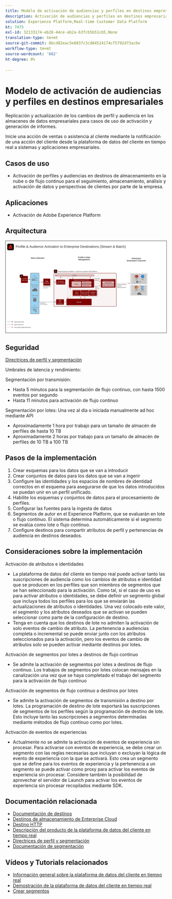 ```yaml
---
title: Modelo de activación de audiencias y perfiles en destinos empresariales
description: Activación de audiencias y perfiles en destinos empresariales
solution: Experience Platform,Real-time Customer Data Platform
kt: 7475
exl-id: 32133174-eb28-44ce-ab2a-63fcb5b51cb5,None
translation-type: tm+mt
source-git-commit: 8bcd82eac5e8837c3cd84524174cf5792d73ac6e
workflow-type: tm+mt
source-wordcount: '662'
ht-degree: 0%

---
```


# Modelo de activación de audiencias y perfiles en destinos empresariales

Replicación y actualización de los cambios de perfil y audiencia en los almacenes de datos empresariales para casos de uso de activación y generación de informes.

Inicie una acción de ventas o asistencia al cliente mediante la notificación de una acción del cliente desde la plataforma de datos del cliente en tiempo real a sistemas y aplicaciones empresariales.

## Casos de uso

* Activación de perfiles y audiencias en destinos de almacenamiento en la nube o de flujo continuo para el seguimiento, almacenamiento, análisis y activación de datos y perspectivas de clientes por parte de la empresa.

## Aplicaciones

* Activación de Adobe Experience Platform

## Arquitectura

<img src="assets/enterprise_destination.svg" alt="Arquitectura de referencia para el escenario de activación empresarial" style="border:1px solid #4a4a4a" />

## Seguridad

[Directrices de perfil y segmentación](https://experienceleague.adobe.com/docs/experience-platform/profile/guardrails.html?lang=en)

Umbrales de latencia y rendimiento:

Segmentación por transmisión:

* Hasta 5 minutos para la segmentación de flujo continuo, con hasta 1500 eventos por segundo
* Hasta 11 minutos para activación de flujo continuo

Segmentación por lotes:
Una vez al día o iniciada manualmente ad hoc mediante API

* Aproximadamente 1 hora por trabajo para un tamaño de almacén de perfiles de hasta 10 TB
* Aproximadamente 2 horas por trabajo para un tamaño de almacén de perfiles de 10 TB a 100 TB

## Pasos de la implementación

1. Crear esquemas para los datos que se van a introducir
1. Crear conjuntos de datos para los datos que se van a ingerir
1. Configure las identidades y los espacios de nombres de identidad correctos en el esquema para asegurarse de que los datos introducidos se puedan unir en un perfil unificado.
1. Habilite los esquemas y conjuntos de datos para el procesamiento de perfiles.
1. Configurar las fuentes para la ingesta de datos
1. Segmentos de autor en el Experience Platform, que se evaluarán en lote o flujo continuo. El sistema determina automáticamente si el segmento se evalúa como lote o flujo continuo.
1. Configure destinos para compartir atributos de perfil y pertenencias de audiencia en destinos deseados.

## Consideraciones sobre la implementación

Activación de atributos e identidades

* La plataforma de datos del cliente en tiempo real puede activar tanto las suscripciones de audiencia como los cambios de atributos e identidad que se producen en los perfiles que son miembros de segmentos que se han seleccionado para la activación. Como tal, si el caso de uso es para activar atributos o identidades, se debe definir un segmento global que incluya todos los perfiles para los que se enviarán las actualizaciones de atributos o identidades. Una vez colocado este valor, el segmento y los atributos deseados que se activan se pueden seleccionar como parte de la configuración de destino.
* Tenga en cuenta que los destinos de lote no admiten la activación de solo eventos de cambio de atributo. La pertenencia a audiencias completa o incremental se puede enviar junto con los atributos seleccionados para la activación, pero los eventos de cambio de atributos solo se pueden activar mediante destinos por lotes.

Activación de segmentos por lotes a destinos de flujo continuo

* Se admite la activación de segmentos por lotes a destinos de flujo continuo. Los trabajos de segmentos por lotes colocan mensajes en la canalización una vez que se haya completado el trabajo del segmento para la activación de flujo continuo

Activación de segmentos de flujo continuo a destinos por lotes

* Se admite la activación de segmentos de transmisión a destino por lotes. La programación de destino de lote exportará las suscripciones de segmentos de los perfiles según la programación de destino de lote. Esto incluye tanto las suscripciones a segmentos determinadas mediante métodos de flujo continuo como por lotes.

Activación de eventos de experiencias

* Actualmente no se admite la activación de eventos de experiencia sin procesar. Para activarse con eventos de experiencia, se debe crear un segmento con las reglas necesarias que incluyan o excluyan la lógica de evento de experiencia con la que se activará. Esto crea un segmento que se define para los eventos de experiencia y la pertenencia a un segmento se puede activar como proxy para activar los eventos de experiencia sin procesar. Considere también la posibilidad de aprovechar el servidor de Launch para activar los eventos de experiencia sin procesar recopilados mediante SDK.

## Documentación relacionada

* [Documentación de destinos](https://experienceleague.adobe.com/docs/experience-platform/destinations/catalog/overview.html)
* [Destinos de almacenamiento de Enterprise Cloud](https://experienceleague.adobe.com/docs/experience-platform/destinations/catalog/cloud-storage/overview.html?lang=en#catalog)
* [Destino HTTP](https://experienceleague.adobe.com/docs/experience-platform/destinations/catalog/http-destination.html?lang=en#overview)
* [Descripción del producto de la plataforma de datos del cliente en tiempo real](https://helpx.adobe.com/legal/product-descriptions/real-time-customer-data-platform.html)
* [Directrices de perfil y segmentación](https://experienceleague.adobe.com/docs/experience-platform/profile/guardrails.html?lang=en)
* [Documentación de segmentación](https://experienceleague.adobe.com/docs/experience-platform/segmentation/api/streaming-segmentation.html)

## Vídeos y Tutorials relacionados

* [Información general sobre la plataforma de datos del cliente en tiempo real](https://experienceleague.adobe.com/docs/platform-learn/tutorials/application-services/rtcdp/understanding-the-real-time-customer-data-platform.html)
* [Demostración de la plataforma de datos del cliente en tiempo real](https://experienceleague.adobe.com/docs/platform-learn/tutorials/application-services/rtcdp/demo.html)
* [Crear segmentos](https://experienceleague.adobe.com/docs/platform-learn/tutorials/segments/create-segments.html)
